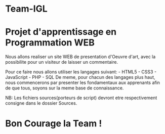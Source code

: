 # Team-IGL
# Projet d'apprentissage en Programmation WEB

Nous allons realiser un site WEB de presentation d'Oeuvre d'art, avec la possibilite pour un visiteur de laisser un commentaire.

Pour ce faire nous allons utiliser les langages suivant:
    - HTML5
    - CSS3
    - JavaScript
    - PHP
    - SQL
De meme, pour chacun des langages plus haut, nous commencerons par presenter les fondamentaux aux apprenants afin de que 
tous, soyons sur la meme base de connaissance.

NB: Les fichiers sources(porteurs de script) devront etre respectivement consigne dans le dossier Sources.

# Bon Courage la Team !